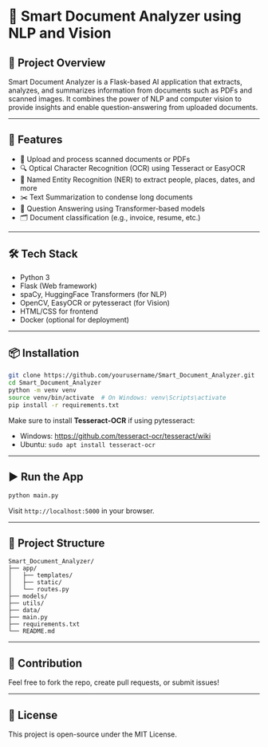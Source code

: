 # 🧠 Smart Document Analyzer using NLP and Vision

## 📌 Project Overview
Smart Document Analyzer is a Flask-based AI application that extracts, analyzes, and summarizes information from documents such as PDFs and scanned images. It combines the power of NLP and computer vision to provide insights and enable question-answering from uploaded documents.

---

## 🚀 Features
- 📄 Upload and process scanned documents or PDFs
- 🔍 Optical Character Recognition (OCR) using Tesseract or EasyOCR
- 🧾 Named Entity Recognition (NER) to extract people, places, dates, and more
- ✂️ Text Summarization to condense long documents
- 🤖 Question Answering using Transformer-based models
- 🗂️ Document classification (e.g., invoice, resume, etc.)

---

## 🛠️ Tech Stack
- Python 3
- Flask (Web framework)
- spaCy, HuggingFace Transformers (for NLP)
- OpenCV, EasyOCR or pytesseract (for Vision)
- HTML/CSS for frontend
- Docker (optional for deployment)

---

## 📦 Installation

```bash
git clone https://github.com/yourusername/Smart_Document_Analyzer.git
cd Smart_Document_Analyzer
python -m venv venv
source venv/bin/activate  # On Windows: venv\Scripts\activate
pip install -r requirements.txt
```

Make sure to install **Tesseract-OCR** if using pytesseract:
- Windows: https://github.com/tesseract-ocr/tesseract/wiki
- Ubuntu: `sudo apt install tesseract-ocr`

---

## ▶️ Run the App

```bash
python main.py
```

Visit `http://localhost:5000` in your browser.

---

## 📁 Project Structure

```
Smart_Document_Analyzer/
├── app/
│   ├── templates/
│   ├── static/
│   └── routes.py
├── models/
├── utils/
├── data/
├── main.py
├── requirements.txt
└── README.md
```

---

## 🙌 Contribution
Feel free to fork the repo, create pull requests, or submit issues!

---

## 📝 License
This project is open-source under the MIT License.
